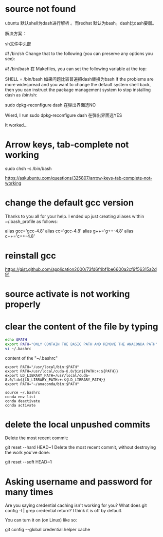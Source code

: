 # source not found
ubuntu 默认shell为dash进行解析 。而redhat 默认为bash。dash比dash要弱。

解决方案：

sh文件中头部

 #! /bin/sh
Change that to the following (you can preserve any options you see):

 #! /bin/bash
在 Makefiles, you can set the following variable at the top:

SHELL = /bin/bash
如果问题比较普遍把dash替换为bash
If the problems are more widespread and you want to change the default system shell back, then you can instruct the package management system to stop installing dash as /bin/sh:

sudo dpkg-reconfigure dash
在弹出界面选NO


Wierd, I run 
sudo dpkg-reconfigure dash
在弹出界面选YES

It worked...

#  Arrow keys, tab-complete not working

sudo chsh -s /bin/bash <username>
 
 
 https://askubuntu.com/questions/325807/arrow-keys-tab-complete-not-working
 
 
 
 # change the default gcc version
 Thanks to you all for your help. I ended up just creating aliases within ~/.bash_profile as follows:

alias gcc='gcc-4.8'
alias cc='gcc-4.8'
alias g++='g++-4.8'
alias c++='c++-4.8'


#  reinstall gcc
https://gist.github.com/application2000/73fd6f4bf1be6600a2cf9f56315a2d91






# source activate is not working properly

# clear the content of the file by typing
```sh
echo $PATH
export PATH="ONLY CONTAIN THE BASIC PATH AND REMOVE THE ANACONDA PATH"
vi ~/.bashrc

```

content of the "~/.bashrc"
```
export PATH="/usr/local/bin:$PATH"
export PATH=/usr/local/cuda-8.0/bin${PATH:+:${PATH}}
export LD_LIBRARY_PATH=/usr/local/cuda-8.0/lib${LD_LIBRARY_PATH:+:${LD_LIBRARY_PATH}}
export PATH="~/anaconda/bin:$PATH"
```


```
source ~/.bashrc
conda env list
conda deactivate
conda activate
```


# delete the local unpushed commits

Delete the most recent commit:

git reset --hard HEAD~1
Delete the most recent commit, without destroying the work you've done:

git reset --soft HEAD~1

# Asking username and password for many times
Are you saying credential caching isn't working for you? What does git config -l | grep credential return? I think it is off by default.

You can turn it on (on Linux) like so:

git config --global credential.helper cache

